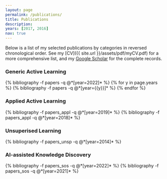 ```yaml
---
layout: page
permalink: /publications/
title: Publications
description: 
years: [2017, 2016]
nav: true
---
```

Below is a list of my selected publications by categories in reversed chronological order. See my [CV]({{ site.url }}/assets/pdf/myCV.pdf) for a more comprehensive list, and my [Google Scholar](https://scholar.google.com/citations?user=JeVyxh4AAAAJ&hl=en&oi=sra) for the complete records.

<h3><b> Generic Active Learning </b></h3>
<div class="publications">
{% bibliography -f papers -q @*[year=2022]* %}
{% for y in page.years %}
  {% bibliography -f papers -q @*[year={{y}}]* %}
{% endfor %}
</div>

<h3><b> Applied Active Learning </b></h3>

<div class="publications">
  {% bibliography -f papers_appl -q @*[year=2019]* %}
  {% bibliography -f papers_appl -q @*[year=2018]* %}
</div>

<h3><b> Unsuperised Learning </b></h3>
<div class="publications">
  {% bibliography -f papers_unsp -q @*[year=2014]* %}
</div>


<h3><b> AI-assisted Knowledge Discovery </b></h3>
<div class="publications">
  {% bibliography -f papers_sos -q @*[year=2022]* %}
  {% bibliography -f papers_sos -q @*[year=2021]* %}
</div>

